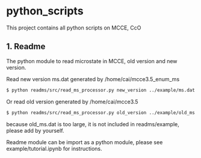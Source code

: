 # python_scripts
This project contains all python scripts on MCCE, CcO

## 1. Readme
The python module to read microstate in MCCE, old version and new version.

Read new version ms.dat generated by /home/cai/mcce3.5_enum_ms
```bash
$ python readms/src/read_ms_processor.py new_version ../example/ms.dat
```
Or read old version generated by /home/cai/mcce3.5
```bash
$ python readms/src/read_ms_processor.py old_version ../example/old_ms.dat
```
because old_ms.dat is too large, it is not included in readms/example, please add by yourself.

Readme module can be import as a python module, please see example/tutorial.ipynb for instructions.
